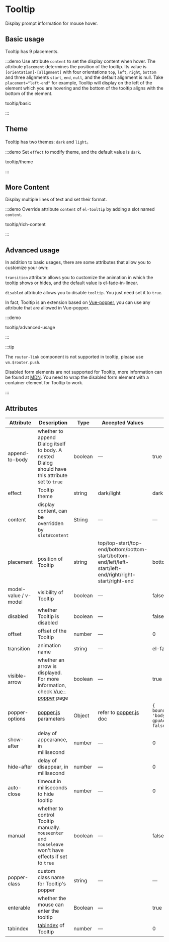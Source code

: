 # Tooltip

Display prompt information for mouse hover.

## Basic usage

Tooltip has 9 placements.

:::demo Use attribute `content` to set the display content when hover. The attribute `placement` determines the position of the tooltip. Its value is `[orientation]-[alignment]` with four orientations `top`, `left`, `right`, `bottom` and three alignments `start`, `end`, `null`, and the default alignment is null. Take `placement="left-end"` for example, Tooltip will display on the left of the element which you are hovering and the bottom of the tooltip aligns with the bottom of the element.

tooltip/basic

:::

## Theme

Tooltip has two themes: `dark` and `light`。

:::demo Set `effect` to modify theme, and the default value is `dark`.

tooltip/theme

:::

## More Content

Display multiple lines of text and set their format.

:::demo Override attribute `content` of `el-tooltip` by adding a slot named `content`.

tooltip/rich-content

:::

## Advanced usage

In addition to basic usages, there are some attributes that allow you to customize your own:

`transition` attribute allows you to customize the animation in which the tooltip shows or hides, and the default value is el-fade-in-linear.

`disabled` attribute allows you to disable `tooltip`. You just need set it to `true`.

In fact, Tooltip is an extension based on [Vue-popper](https://github.com/element-component/vue-popper), you can use any attribute that are allowed in Vue-popper.

:::demo

tooltip/advanced-usage

:::

:::tip

The `router-link` component is not supported in tooltip, please use `vm.$router.push`.

Disabled form elements are not supported for Tooltip, more information can be found at [MDN](https://developer.mozilla.org/en-US/docs/Web/Events/mouseenter). You need to wrap the disabled form element with a container element for Tooltip to work.

:::

## Attributes

| Attribute             | Description                                                                                                                   | Type    | Accepted Values                                                                                           | Default                                                 |
| --------------------- | ----------------------------------------------------------------------------------------------------------------------------- | ------- | --------------------------------------------------------------------------------------------------------- | ------------------------------------------------------- |
| append-to-body        | whether to append Dialog itself to body. A nested Dialog should have this attribute set to `true`                             | boolean | —                                                                                                         | true                                                    |
| effect                | Tooltip theme                                                                                                                 | string  | dark/light                                                                                                | dark                                                    |
| content               | display content, can be overridden by `slot#content`                                                                          | String  | —                                                                                                         | —                                                       |
| placement             | position of Tooltip                                                                                                           | string  | top/top-start/top-end/bottom/bottom-start/bottom-end/left/left-start/left-end/right/right-start/right-end | bottom                                                  |
| model-value / v-model | visibility of Tooltip                                                                                                         | boolean | —                                                                                                         | false                                                   |
| disabled              | whether Tooltip is disabled                                                                                                   | boolean | —                                                                                                         | false                                                   |
| offset                | offset of the Tooltip                                                                                                         | number  | —                                                                                                         | 0                                                       |
| transition            | animation name                                                                                                                | string  | —                                                                                                         | el-fade-in-linear                                       |
| visible-arrow         | whether an arrow is displayed. For more information, check [Vue-popper](https://github.com/element-component/vue-popper) page | boolean | —                                                                                                         | true                                                    |
| popper-options        | [popper.js](https://popper.js.org/documentation.html) parameters                                                              | Object  | refer to [popper.js](https://popper.js.org/documentation.html) doc                                        | `{ boundariesElement: 'body', gpuAcceleration: false }` |
| show-after            | delay of appearance, in millisecond                                                                                           | number  | —                                                                                                         | 0                                                       |
| hide-after            | delay of disappear, in millisecond                                                                                            | number  | —                                                                                                         | 0                                                       |
| auto-close            | timeout in milliseconds to hide tooltip                                                                                       | number  | —                                                                                                         | 0                                                       |
| manual                | whether to control Tooltip manually. `mouseenter` and `mouseleave` won't have effects if set to `true`                        | boolean | —                                                                                                         | false                                                   |
| popper-class          | custom class name for Tooltip's popper                                                                                        | string  | —                                                                                                         | —                                                       |
| enterable             | whether the mouse can enter the tooltip                                                                                       | Boolean | —                                                                                                         | true                                                    |
| tabindex              | [tabindex](https://developer.mozilla.org/en-US/docs/Web/HTML/Global_attributes/tabindex) of Tooltip                           | number  | —                                                                                                         | 0                                                       |
